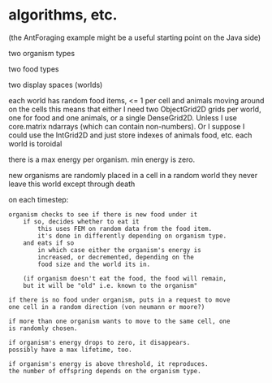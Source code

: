 algorithms, etc.
====

(the AntForaging example might be a useful starting point on the Java
side)

two organism types

two food types

two display spaces (worlds)

each world has random food items, <= 1 per cell
and animals moving around on the cells
	this means that either I need two ObjectGrid2D grids per world, 
	one for food and one animals, or a single DenseGrid2D.
	Unless I use core.matrix ndarrays (which can contain
	non-numbers).  Or I suppose I could use the IntGrid2D and just
	store indexes of animals food, etc.
each world is toroidal


there is a max energy per organism.
min energy is zero.

new organisms are randomly placed in a cell in a random world
they never leave this world except through death

on each timestep:

	organism checks to see if there is new food under it
		if so, decides whether to eat it
			this uses FEM on random data from the food item.
			it's done in differently depending on organism type.
		and eats if so
			in which case either the organism's energy is
			increased, or decremented, depending on the
			food size and the world its in.

		(if organism doesn't eat the food, the food will remain,
		but it will be "old" i.e. known to the organism"

	if there is no food under organism, puts in a request to move 
	one cell in a random direction (von neumann or moore?)

	if more than one organism wants to move to the same cell, one
	is randomly chosen.

	if organism's energy drops to zero, it disappears.
	possibly have a max lifetime, too.

	if organism's energy is above threshold, it reproduces.
	the number of offspring depends on the organism type.
